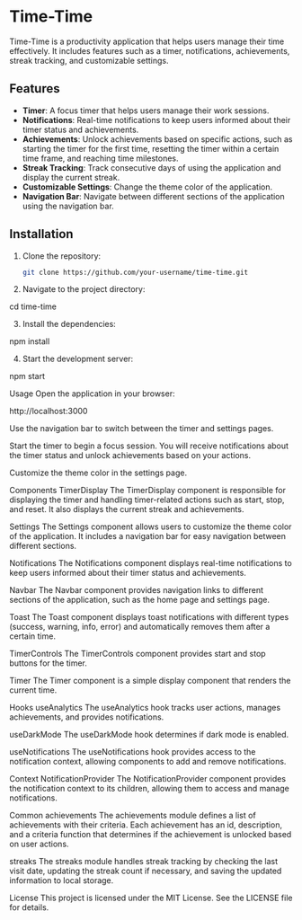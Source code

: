 # Time-Time

Time-Time is a productivity application that helps users manage their time effectively. It includes features such as a timer, notifications, achievements, streak tracking, and customizable settings.

## Features

- **Timer**: A focus timer that helps users manage their work sessions.
- **Notifications**: Real-time notifications to keep users informed about their timer status and achievements.
- **Achievements**: Unlock achievements based on specific actions, such as starting the timer for the first time, resetting the timer within a certain time frame, and reaching time milestones.
- **Streak Tracking**: Track consecutive days of using the application and display the current streak.
- **Customizable Settings**: Change the theme color of the application.
- **Navigation Bar**: Navigate between different sections of the application using the navigation bar.

## Installation

1. Clone the repository:
   ```bash
   git clone https://github.com/your-username/time-time.git

2. Navigate to the project directory:

cd time-time

3. Install the dependencies:

npm install

4. Start the development server:

npm start

Usage
Open the application in your browser:

http://localhost:3000

Use the navigation bar to switch between the timer and settings pages.

Start the timer to begin a focus session. You will receive notifications about the timer status and unlock achievements based on your actions.

Customize the theme color in the settings page.

Components
TimerDisplay
The TimerDisplay component is responsible for displaying the timer and handling timer-related actions such as start, stop, and reset. It also displays the current streak and achievements.

Settings
The Settings component allows users to customize the theme color of the application. It includes a navigation bar for easy navigation between different sections.

Notifications
The Notifications component displays real-time notifications to keep users informed about their timer status and achievements.

Navbar
The Navbar component provides navigation links to different sections of the application, such as the home page and settings page.

Toast
The Toast component displays toast notifications with different types (success, warning, info, error) and automatically removes them after a certain time.

TimerControls
The TimerControls component provides start and stop buttons for the timer.

Timer
The Timer component is a simple display component that renders the current time.

Hooks
useAnalytics
The useAnalytics hook tracks user actions, manages achievements, and provides notifications.

useDarkMode
The useDarkMode hook determines if dark mode is enabled.

useNotifications
The useNotifications hook provides access to the notification context, allowing components to add and remove notifications.

Context
NotificationProvider
The NotificationProvider component provides the notification context to its children, allowing them to access and manage notifications.

Common
achievements
The achievements module defines a list of achievements with their criteria. Each achievement has an id, description, and a criteria function that determines if the achievement is unlocked based on user actions.

streaks
The streaks module handles streak tracking by checking the last visit date, updating the streak count if necessary, and saving the updated information to local storage.

License
This project is licensed under the MIT License. See the LICENSE file for details.

